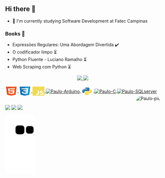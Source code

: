 ## Hi there 👋

* 📖 I'm currently studying Software Development at Fatec Campinas

### Books 📘
* Expressões Regulares: Uma Abordagem Divertida ✔️
* O codificador limpo ⏳ 
* Python Fluente - Luciano Ramalho ⏳
* Web Scraping com Python ⏳

<div align="center">
  <a href="https://github.com/PauloCeccon">
  <img height="180em" src="https://github-readme-stats.vercel.app/api?username=PauloCeccon&show_icons=true&theme=dark&include_all_commits=true&count_private=true"/>
  <img height="180em" src="https://github-readme-stats.vercel.app/api/top-langs/?username=PauloCeccon&layout=compact&langs_count=7&theme=dark"/>
</div>
<div style="display: inline_block"><br>
  <img align="center" alt="Paulo-HTML" height="30" width="40" src="https://raw.githubusercontent.com/devicons/devicon/master/icons/html5/html5-original.svg">
  <img align="center" alt="Paulo-CSS" height="30" width="40" src="https://raw.githubusercontent.com/devicons/devicon/master/icons/css3/css3-original.svg">
  <img align="center" alt="Paulo-Js" height="30" width="40" src="https://raw.githubusercontent.com/devicons/devicon/master/icons/javascript/javascript-plain.svg">
  <img align="center" alt="Paulo-Arduino" height="30" width="40" src="https://cdn.jsdelivr.net/gh/devicons/devicon/icons/arduino/arduino-original-wordmark.svg">
  <img align="center" alt="Paulo-Python" height="30" width="40" src="https://raw.githubusercontent.com/devicons/devicon/master/icons/python/python-original.svg">
  <img align="center" alt="Paulo-C" height="30" width="40" src="https://cdn.jsdelivr.net/gh/devicons/devicon/icons/c/c-original.svg">
  <img align="center" alt="Paulo-SQLserver" height="30" width="40" src="https://cdn.jsdelivr.net/gh/devicons/devicon/icons/microsoftsqlserver/microsoftsqlserver-plain-wordmark.svg">

<img align="right" alt="Paulo-pic" height="150" style="border-radius:20px;" src="https://media.discordapp.net/attachments/366257487512600588/942980702197149696/Screenshot_2022-02-14_233404.png">
</div>
  
  ##
 
<div> 
  <a href="https://www.instagram.com/phceccon/" target="_blank"><img src="https://img.shields.io/badge/-Instagram-%23E4405F?style=for-the-badge&logo=instagram&logoColor=white" target="_blank"></a>
  <a href = "mailto:pauloceccon2013@gmail.com"><img src="https://img.shields.io/badge/-Gmail-%23333?style=for-the-badge&logo=gmail&logoColor=white" target="_blank"></a>
  <a href="https://www.linkedin.com/in/pauloceccon/" target="_blank"><img src="https://img.shields.io/badge/-LinkedIn-%230077B5?style=for-the-badge&logo=linkedin&logoColor=white" target="_blank"></a> 
 
  ![Snake animation](https://github.com/PauloCeccon/PauloCeccon/blob/output/github-contribution-grid-snake.svg)
 
</div>
